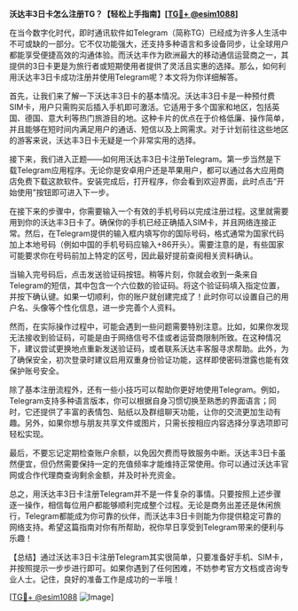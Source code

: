 **沃达丰3日卡怎么注册TG？【轻松上手指南】[[TG💪+ @esim1088](https://t.me/s/esim1088)]**

在当今数字化时代，即时通讯软件如Telegram（简称TG）已经成为许多人生活中不可或缺的一部分。它不仅功能强大，还支持多种语言和多设备同步，让全球用户都能享受便捷高效的沟通体验。而沃达丰作为欧洲最大的移动通信运营商之一，其提供的3日卡更是为旅行者或短期使用者提供了灵活且实惠的选择。那么，如何利用沃达丰3日卡成功注册并使用Telegram呢？本文将为你详细解答。

首先，让我们来了解一下沃达丰3日卡的基本情况。沃达丰3日卡是一种预付费SIM卡，用户只需购买后插入手机即可激活。它适用于多个国家和地区，包括英国、德国、意大利等热门旅游目的地。这种卡片的优点在于价格低廉、操作简单，并且能够在短时间内满足用户的通话、短信以及上网需求。对于计划前往这些地区的游客来说，沃达丰3日卡无疑是一个非常实用的选择。

接下来，我们进入正题——如何用沃达丰3日卡注册Telegram。第一步当然是下载Telegram应用程序。无论你是安卓用户还是苹果用户，都可以通过各大应用商店免费下载这款软件。安装完成后，打开程序，你会看到欢迎界面，此时点击“开始使用”按钮即可进入下一步。

在接下来的步骤中，你需要输入一个有效的手机号码以完成注册过程。这里就需要用到你的沃达丰3日卡了。确保你的手机已经正确插入SIM卡，并且网络连接正常。然后，在Telegram提供的输入框内填写你的国际号码，格式通常为国家代码加上本地号码（例如中国的手机号码应输入+86开头）。需要注意的是，有些国家可能要求你在号码前加上特定的区号，因此最好提前查阅相关资料确认。

当输入完号码后，点击发送验证码按钮。稍等片刻，你就会收到一条来自Telegram的短信，其中包含一个六位数的验证码。将这个验证码填入指定位置，并按下确认键。如果一切顺利，你的账户就创建完成了！此时你可以设置自己的用户名、头像等个性化信息，进一步完善个人资料。

然而，在实际操作过程中，可能会遇到一些问题需要特别注意。比如，如果你发现无法接收到验证码，可能是由于网络信号不佳或者运营商限制所致。在这种情况下，建议尝试更换地点重新发送验证码，或者联系沃达丰客服寻求帮助。此外，为了确保安全，初次登录时建议启用双重身份验证功能，这样即使密码泄露也能有效保护账号安全。

除了基本注册流程外，还有一些小技巧可以帮助你更好地使用Telegram。例如，Telegram支持多种语言版本，你可以根据自身习惯切换至熟悉的界面语言；同时，它还提供了丰富的表情包、贴纸以及群组聊天功能，让你的交流更加生动有趣。另外，如果你想与朋友共享文件或图片，只需长按相应内容选择分享选项即可轻松实现。

最后，不要忘记定期检查账户余额，以免因欠费而导致服务中断。沃达丰3日卡虽然便宜，但仍然需要保持一定的充值频率才能维持正常使用。你可以通过沃达丰官网或合作代理商查询剩余金额，并及时补充资金。

总之，用沃达丰3日卡注册Telegram并不是一件复杂的事情。只要按照上述步骤逐一操作，相信每位用户都能够顺利完成整个过程。无论是商务出差还是休闲旅行，Telegram都能成为你可靠的伙伴，而沃达丰3日卡则能为你提供稳定可靠的网络支持。希望这篇指南对你有所帮助，祝你早日享受到Telegram带来的便利与乐趣！

【总结】通过沃达丰3日卡注册Telegram其实很简单，只要准备好手机、SIM卡，并按照提示一步步进行即可。如果你遇到了任何困难，不妨参考官方文档或咨询专业人士。记住，良好的准备工作是成功的一半哦！

[[TG💪+ @esim1088](https://t.me/s/esim1088) ![Image](https://i.postimg.cc/4NQfJmqS/Snipaste-2025-05-13-00-14-12.png)]